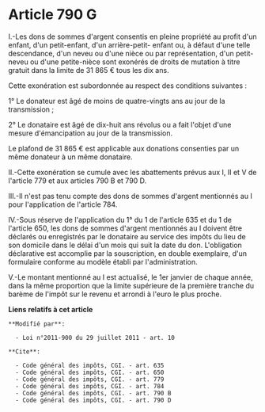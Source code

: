 # Article 790 G

I.-Les dons de sommes d'argent consentis en pleine propriété au profit d'un enfant, d'un petit-enfant, d'un arrière-petit-
enfant ou, à défaut d'une telle descendance, d'un neveu ou d'une nièce ou par représentation, d'un petit-neveu ou d'une
petite-nièce sont exonérés de droits de mutation à titre gratuit dans la limite de 31 865 € tous les dix ans. 

Cette exonération est subordonnée au respect des conditions suivantes : 

1° Le donateur est âgé de moins de quatre-vingts ans au jour de la transmission ; 

2° Le donataire est âgé de dix-huit ans révolus ou a fait l'objet d'une mesure d'émancipation au jour de la transmission. 

Le plafond de 31 865 € est applicable aux donations consenties par un même donateur à un même donataire. 

II.-Cette exonération se cumule avec les abattements prévus aux I, II et V de l'article 779 et aux articles 790 B et 790 D. 

III.-Il n'est pas tenu compte des dons de sommes d'argent mentionnés au I pour l'application de l'article 784. 

IV.-Sous réserve de l'application du 1° du 1 de l'article 635 et du 1 de l'article 650, les dons de sommes d'argent
mentionnés au I doivent être déclarés ou enregistrés par le donataire au service des impôts du lieu de son domicile dans le
délai d'un mois qui suit la date du don. L'obligation déclarative est accomplie par la souscription, en double exemplaire,
d'un formulaire conforme au modèle établi par l'administration. 

V.-Le montant mentionné au I est actualisé, le 1er janvier de chaque année, dans la même proportion que la limite supérieure
de la première tranche du barème de l'impôt sur le revenu et arrondi à l'euro le plus proche.

**Liens relatifs à cet article**

	**Modifié par**:

	  - Loi n°2011-900 du 29 juillet 2011 - art. 10

	**Cite**:

	  - Code général des impôts, CGI. - art. 635
	  - Code général des impôts, CGI. - art. 650
	  - Code général des impôts, CGI. - art. 779
	  - Code général des impôts, CGI. - art. 784
	  - Code général des impôts, CGI. - art. 790 B
	  - Code général des impôts, CGI. - art. 790 D
